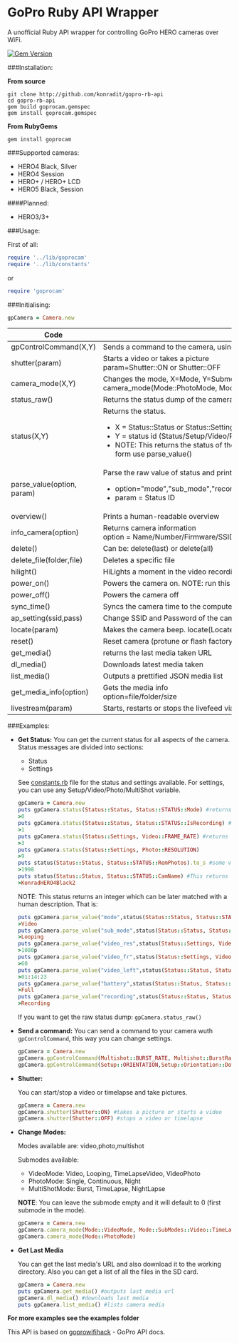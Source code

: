 # GoPro Ruby API Wrapper

A unofficial Ruby API wrapper for controlling GoPro HERO cameras over WiFi.

[![Gem Version](https://badge.fury.io/rb/goprocam.svg)](https://badge.fury.io/rb/goprocam)

###Installation:

**From source**
```
git clone http://github.com/konradit/gopro-rb-api
cd gopro-rb-api
gem build goprocam.gemspec
gem install goprocam.gemspec
```

**From RubyGems**

    gem install goprocam
    

###Supported cameras:

- HERO4 Black, Silver
- HERO4 Session
- HERO+ / HERO+ LCD
- HERO5 Black, Session

####Planned:

- HERO3/3+


###Usage:

First of all:

```ruby
require '../lib/goprocam'
require '../lib/constants'
```

or

```ruby
require 'goprocam'
```

###Initialising:

```ruby
gpCamera = Camera.new
```

| Code | Explanation |
|------|-------------|
|     gpControlCommand(X,Y) | Sends a command to the camera, using GoPro constants |
|     shutter(param) | Starts a video or takes a picture<br>param=Shutter::ON or Shutter::OFF |
|     camera_mode(X,Y) | Changes the mode, X=Mode, Y=Submode (default is 0). Example: camera_mode(Mode::PhotoMode, Mode::SubMode::Photo::Single) |
|     status_raw() | Returns the status dump of the camera in json |
|     status(X,Y) | Returns the status. <br><ul><li>X = Status::Status or Status::Settings</li><li>Y = status id (Status/Setup/Video/Photo/MultiShot).</li><li>NOTE: This returns the status of the camera as an integer. To get the value in a human form use parse_value() </li></ul>|
|     parse_value(option, param) | Parse the raw value of status and print a human value.<br><ul><li>option="mode","sub_mode","recording","battery","video_res","video_fr","rem_space"</li><li>param = Status ID</ul>
|     overview() | Prints a human-readable overview |
|     info_camera(option) | Returns camera information<br>option = Name/Number/Firmware/SSID/MacAddress/SerialNumber
|     delete() | Can be: delete(last) or delete(all) |
|     delete_file(folder,file) | Deletes a specific file |
|     hilight() | HiLights a moment in the video recording |
|     power_on() | Powers the camera on. NOTE: run this to put your H4 Session into app mode first! |
|     power_off() | Powers the camera off |
|     sync_time() | Syncs the camera time to the computer's time |
|     ap_setting(ssid,pass) | Change SSID and Password of the camera. HERO5 not supported. |
|     locate(param) | Makes the camera beep. locate(Locate::Start) for start and locate(Locate::Stop) for stop. |
|     reset() | Reset camera (protune or flash factory setting) |
|     get_media() | returns the last media taken URL |
|     dl_media() | Downloads latest media taken |
|     list_media() | Outputs a prettified JSON media list |
|     get_media_info(option) | Gets the media info<br>option=file/folder/size |
|     livestream(param) | Starts, restarts or stops the livefeed via UDP. |


###Examples:


- **Get Status:**
	You can get the current status for all aspects of the camera. Status messages are divided into sections:
	- Status
	- Settings
	
	See [constants.rb](constants.rb) file for the status and settings available. For settings, you can use any Setup/Video/Photo/MultiShot variable.
	```ruby
	gpCamera = Camera.new
	puts gpCamera.status(Status::Status, Status::STATUS::Mode) #returns current mode
	>0
	puts gpCamera.status(Status::Status, Status::STATUS::IsRecording) #returns recording status
	>1
	puts gpCamera.status(Status::Settings, Video::FRAME_RATE) #returns frame rate
	>3
	puts gpCamera.status(Status::Settings, Photo::RESOLUTION)
	>9
	puts status(Status::Status, Status::STATUS::RemPhotos).to_s #some values do not need to be processed
	>1998
	puts status(Status::Status, Status::STATUS::CamName) #This returns the camera SSID
	>KonradHERO4Black2
	```
	
	NOTE: This status returns an integer which can be later matched with a human description. That is:
	
	```ruby
	puts gpCamera.parse_value("mode",status(Status::Status, Status::STATUS::Mode))
	>Video
	puts gpCamera.parse_value("sub_mode",status(Status::Status, Status::STATUS::SubMode))
	>Looping
	puts gpCamera.parse_value("video_res",status(Status::Settings, Video::RESOLUTION))
	>1080p
	puts gpCamera.parse_value("video_fr",status(Status::Settings, Video::FRAME_RATE))
	>60
	puts gpCamera.parse_value("video_left",status(Status::Status, Status::STATUS::RemVideoTime))
	>01:14:23
	puts gpCamera.parse_value("battery",status(Status::Status, Status::STATUS::BatteryLevel))
	>Full
	puts gpCamera.parse_value("recording",status(Status::Status, Status::STATUS::IsRecording))
	>Recording
	```
	
	If you want to get the raw status dump: ```gpCamera.status_raw()```
	
	
- **Send a command:**
	You can send a command to your camera wuth ```gpControlCommand```, this way you can change settings.
	
	```ruby
	gpCamera = Camera.new
	gpCamera.gpControlCommand(Multishot::BURST_RATE, Multishot::BurstRate::B5_1)
	gpCamera.gpControlCommand(Setup::ORIENTATION,Setup::Orientation::Down)
	```
	
- **Shutter:**

	You can start/stop a video or timelapse and take pictures.

	```ruby
	gpCamera = Camera.new
	gpCamera.shutter(Shutter::ON) #takes a picture or starts a video
	gpCamera.shutter(Shutter::OFF) #stops a video or timelapse
	```

- **Change Modes:**

	Modes available are: video,photo,multishot
	
	Submodes available: 
	
	- VideoMode: Video, Looping, TimeLapseVideo, VideoPhoto
	- PhotoMode: Single, Continuous, Night
	- MultiShotMode: Burst, TimeLapse, NightLapse
	
	**NOTE**: You can leave the submode empty and it will default to 0 (first submode in the mode).
	 
	```ruby
	gpCamera = Camera.new
	gpCamera.camera_mode(Mode::VideoMode, Mode::SubModes::Video::TimeLapseVideo) #includes submode
	gpCamera.camera_mode(Mode::PhotoMode)
	```
	
- **Get Last Media**

	You can get the last media's URL and also download it to the working directory. Also you can get a list of all the files in the SD card.
	
	```ruby
	gpCamera = Camera.new
	puts gpCamera.get_media() #outputs last media url
	gpCamera.dl_media() #downloads last media
	puts gpCamera.list_media() #lists camera media
	```
	
**For more examples see the examples folder**

This API is based on [goprowifihack](http://github.com/konradit/goprowifihack) - GoPro API docs.

